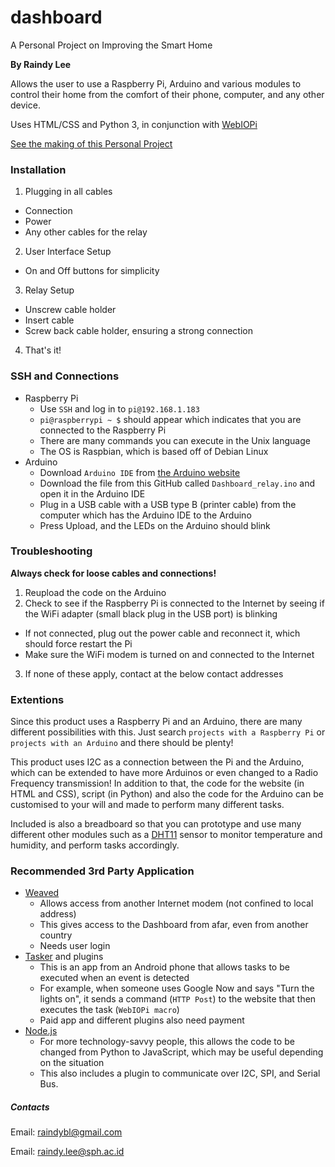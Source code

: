 # dashboard

A Personal Project on Improving the Smart Home

**By Raindy Lee**

Allows the user to use a Raspberry Pi, Arduino and various modules to control their home from the comfort of their phone, computer, and any other device.

Uses HTML/CSS and Python 3, in conjunction with [WebIOPi](http://webiopi.trouch.com)

[See the making of this Personal Project](dashboardjournal.wordpress.com)

### Installation
1. Plugging in all cables
  - Connection
  - Power
  - Any other cables for the relay
2. User Interface Setup
  - On and Off buttons for simplicity
3. Relay Setup
  - Unscrew cable holder
  - Insert cable
  - Screw back cable holder, ensuring a strong connection
4. That's it!

### SSH and Connections
- Raspberry Pi
  - Use `SSH` and log in to `pi@192.168.1.183`
  - `pi@raspberrypi ~ $` should appear which indicates that you are connected to the Raspberry Pi
  - There are many commands you can execute in the Unix language
  - The OS is Raspbian, which is based off of Debian Linux
- Arduino
  - Download `Arduino IDE` from [the Arduino website](www.arduino.cc)
  - Download the file from this GitHub called `Dashboard_relay.ino` and open it in the Arduino IDE
  - Plug in a USB cable with a USB type B (printer cable) from the computer which has the Arduino IDE to the Arduino
  - Press Upload, and the LEDs on the Arduino should blink

### Troubleshooting
**Always check for loose cables and connections!**

1. Reupload the code on the Arduino
2. Check to see if the Raspberry Pi is connected to the Internet by seeing if the WiFi adapter (small black plug in the USB port) is blinking
  - If not connected, plug out the power cable and reconnect it, which should force restart the Pi
  - Make sure the WiFi modem is turned on and connected to the Internet
3. If none of these apply, contact at the below contact addresses

### Extentions
Since this product uses a Raspberry Pi and an Arduino, there are many different possibilities with this. Just search `projects with a Raspberry Pi` or `projects with an Arduino` and there should be plenty!

This product uses I2C as a connection between the Pi and the Arduino, which can be extended to have more Arduinos or even changed to a Radio Frequency transmission! In addition to that, the code for the website (in HTML and CSS), script (in Python) and also the code for the Arduino can be customised to your will and made to perform many different tasks.

Included is also a breadboard so that you can prototype and use many different other modules such as a [DHT11](https://www.adafruit.com/product/386) sensor to monitor temperature and humidity, and perform tasks accordingly. 

### Recommended 3rd Party Application
- [Weaved](https://www.weaved.com/raspberry-pi-remote-connection/)
  - Allows access from another Internet modem (not confined to local address)
  - This gives access to the Dashboard from afar, even from another country
  - Needs user login
- [Tasker](http://tasker.wikidot.com) and plugins
  - This is an app from an Android phone that allows tasks to be executed when an event is detected
  - For example, when someone uses Google Now and says "Turn the lights on", it sends a command (`HTTP Post`) to the website that then executes the task (`WebIOPi macro`)
  - Paid app and different plugins also need payment
- [Node.js](https://nodejs.org/en/)
  - For more technology-savvy people, this allows the code to be changed from Python to JavaScript, which may be useful depending on the situation
  - This also includes a plugin to communicate over I2C, SPI, and Serial Bus.

  
##### Contacts
Email: raindybl@gmail.com

Email: raindy.lee@sph.ac.id
